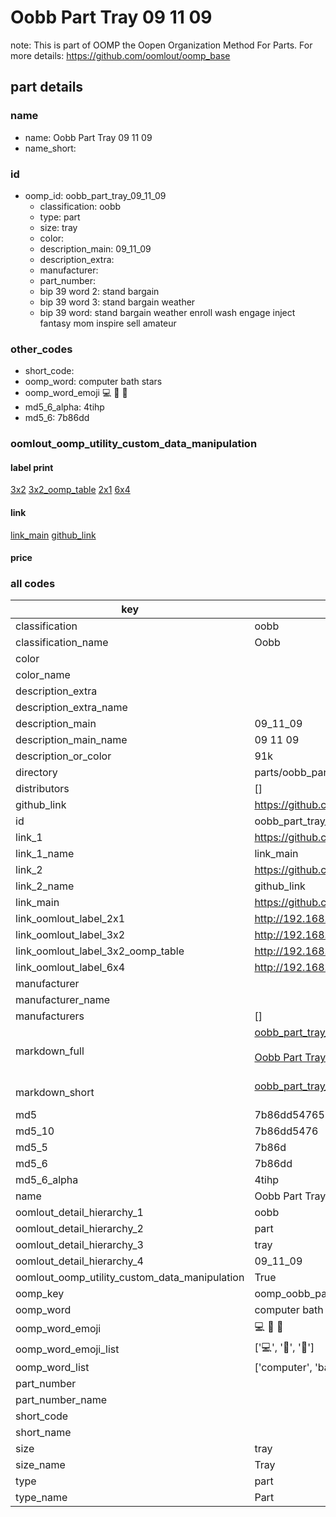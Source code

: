 # Oobb Part Tray 09 11 09  

note: This is part of OOMP the Oopen Organization Method For Parts. For more details: https://github.com/oomlout/oomp_base

##  part details





### name
* name: Oobb Part Tray 09 11 09
* name_short: 
### id
* oomp_id: oobb_part_tray_09_11_09
  * classification: oobb
  * type: part
  * size: tray
  * color: 
  * description_main: 09_11_09
  * description_extra: 
  * manufacturer: 
  * part_number: 
  * bip 39 word 2: stand bargain
  * bip 39 word 3: stand bargain weather
  * bip 39 word: stand bargain weather enroll wash engage inject fantasy mom inspire sell amateur

### other_codes
* short_code: 
* oomp_word: computer bath stars
* oomp_word_emoji :computer: :bath: :stars:
* md5_6_alpha: 4tihp
* md5_6: 7b86dd






### oomlout_oomp_utility_custom_data_manipulation
#### label print
[3x2](http://192.168.1.245:1112/?label=oomp%204tihp)
[3x2_oomp_table](http://192.168.1.107:1112/?label=oomp%204tihp)
[2x1](http://192.168.1.242:1112/?label=oomp%204tihp)
[6x4](http://192.168.1.55:1112/?label=oomp%204tihp)    

#### link

[link_main](https://github.com/oomlout/oomlout_oomp_current_version_messy/tree/main/parts/oobb_part_tray_09_11_09) [github_link](https://github.com/oomlout/oomlout_oomp_part_src/tree/main/parts/oobb_part_tray_09_11_09)                             

#### price







### all codes 
| key | value |  
| --- | --- |  
| classification | oobb |  
| classification_name | Oobb |  
| color |  |  
| color_name |  |  
| description_extra |  |  
| description_extra_name |  |  
| description_main | 09_11_09 |  
| description_main_name | 09 11 09 |  
| description_or_color | 91k |  
| directory | parts/oobb_part_tray_09_11_09 |  
| distributors | [] |  
| github_link | https://github.com/oomlout/oomlout_oomp_part_src/tree/main/parts/oobb_part_tray_09_11_09 |  
| id | oobb_part_tray_09_11_09 |  
| link_1 | https://github.com/oomlout/oomlout_oomp_current_version_messy/tree/main/parts/oobb_part_tray_09_11_09 |  
| link_1_name | link_main |  
| link_2 | https://github.com/oomlout/oomlout_oomp_part_src/tree/main/parts/oobb_part_tray_09_11_09 |  
| link_2_name | github_link |  
| link_main | https://github.com/oomlout/oomlout_oomp_current_version_messy/tree/main/parts/oobb_part_tray_09_11_09 |  
| link_oomlout_label_2x1 | http://192.168.1.242:1112/?label=oomp%204tihp |  
| link_oomlout_label_3x2 | http://192.168.1.245:1112/?label=oomp%204tihp |  
| link_oomlout_label_3x2_oomp_table | http://192.168.1.107:1112/?label=oomp%204tihp |  
| link_oomlout_label_6x4 | http://192.168.1.55:1112/?label=oomp%204tihp |  
| manufacturer |  |  
| manufacturer_name |  |  
| manufacturers | [] |  
| markdown_full | [oobb_part_tray_09_11_09](https://github.com/oomlout/oomlout_oomp_current_version_messy/tree/main/parts/oobb_part_tray_09_11_09)<br>[](https://github.com/oomlout/oomlout_oomp_current_version_messy/tree/main/parts/oobb_part_tray_09_11_09)<br>[Oobb Part Tray 09 11 09](https://github.com/oomlout/oomlout_oomp_current_version_messy/tree/main/parts/oobb_part_tray_09_11_09)<br><br> |  
| markdown_short | [oobb_part_tray_09_11_09](https://github.com/oomlout/oomlout_oomp_current_version_messy/tree/main/parts/oobb_part_tray_09_11_09)<br><br> |  
| md5 | 7b86dd5476530e81297bb4b3f144aea4 |  
| md5_10 | 7b86dd5476 |  
| md5_5 | 7b86d |  
| md5_6 | 7b86dd |  
| md5_6_alpha | 4tihp |  
| name | Oobb Part Tray 09 11 09 |  
| oomlout_detail_hierarchy_1 | oobb |  
| oomlout_detail_hierarchy_2 | part |  
| oomlout_detail_hierarchy_3 | tray |  
| oomlout_detail_hierarchy_4 | 09_11_09 |  
| oomlout_oomp_utility_custom_data_manipulation | True |  
| oomp_key | oomp_oobb_part_tray_09_11_09 |  
| oomp_word | computer bath stars |  
| oomp_word_emoji | :computer: :bath: :stars: |  
| oomp_word_emoji_list | [':computer:', ':bath:', ':stars:'] |  
| oomp_word_list | ['computer', 'bath', 'stars'] |  
| part_number |  |  
| part_number_name |  |  
| short_code |  |  
| short_name |  |  
| size | tray |  
| size_name | Tray |  
| type | part |  
| type_name | Part |  
